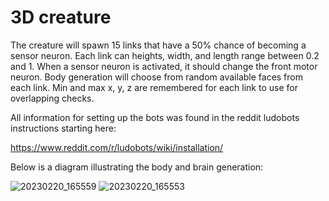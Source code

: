 # 3D creature
 
The creature will spawn 15 links that have a 50% chance of becoming a sensor neuron. Each link can heights, width, and length range between 0.2 and 1. When a sensor neuron is activated, it should change the front motor neuron. Body generation will choose from random available faces from each link. Min and max x, y, z are remembered for each link to use for overlapping checks.

All information for setting up the bots was found in the reddit ludobots instructions starting here:

https://www.reddit.com/r/ludobots/wiki/installation/

Below is a diagram illustrating the body and brain generation:

![20230220_165559](https://user-images.githubusercontent.com/67875325/220210109-d398300a-d719-4912-912c-bbaca28213d5.jpg)
![20230220_165553](https://user-images.githubusercontent.com/67875325/220210138-b6a3ac0f-c5f9-4b1d-8bbd-78d5270a3244.jpg)
